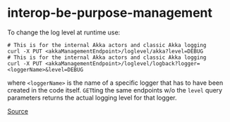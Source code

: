 # interop-be-purpose-management

To change the log level at runtime use:

```
# This is for the internal Akka actors and classic Akka logging
curl -X PUT <akkaManagementEndpoint>/loglevel/akka?level=DEBUG
# This is for the internal Akka actors and classic Akka logging
curl -X PUT <akkaManagementEndpoint>/loglevel/logback?logger=<loggerName>&level=DEBUG
```

where `<loggerName>` is the name of a specific logger that has to have been created in the code itself.
`GET`ting the same endpoints w/o the `level` query parameters returns the actual logging level for that logger.

[Source](https://doc.akka.io/docs/akka-management/current/loglevels/logback.html) 